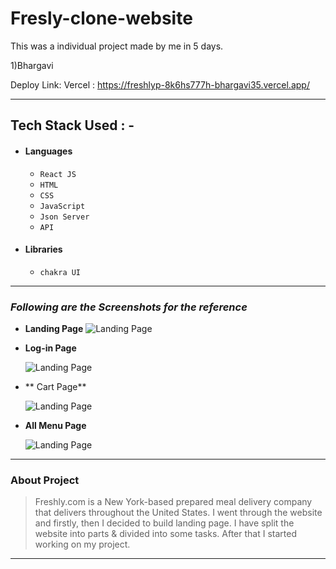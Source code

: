 # Fresly-clone-website

This was a individual project made by me in 5 days.

1)Bhargavi

Deploy Link:
Vercel : https://freshlyp-8k6hs777h-bhargavi35.vercel.app/

---

## Tech Stack Used : -

- #### Languages
  - `React JS`
  - `HTML`
  - `CSS`
  - `JavaScript `
  - `Json Server`
  - `API`
  

- #### Libraries
  - `chakra UI`
  
---


### _Following are the Screenshots for the reference_

- **Landing Page**
  ![Landing Page](https://miro.medium.com/max/786/1*z8sJI3ZDPtRcY9djRxqXQw.jpeg)

- **Log-in Page**

  ![Landing Page](https://miro.medium.com/max/786/1*rY_Pga_LCpym-Y8KoB70IA.jpeg)

- ** Cart Page**

  ![Landing Page](https://miro.medium.com/max/786/1*xR43PMhC3Wb761WGa--VCQ.jpeg)


- **All Menu Page**

  ![Landing Page](https://miro.medium.com/max/786/1*XUFKlID5j4ucEvmYSKEKFw.jpeg)

---

### About Project

> Freshly.com is a New York-based prepared meal delivery company that delivers throughout the United States. I went through the website and firstly, then I decided to build landing page. I have split the website into parts & divided into some tasks. After that I started working on my project.

---
